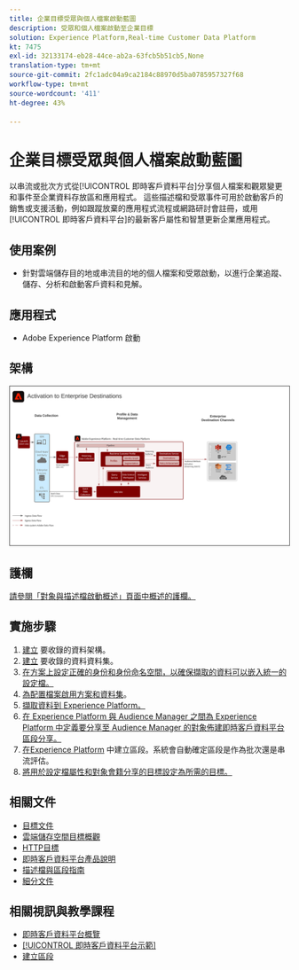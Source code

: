 ```yaml
---
title: 企業目標受眾與個人檔案啟動藍圖
description: 受眾和個人檔案啟動至企業目標
solution: Experience Platform,Real-time Customer Data Platform
kt: 7475
exl-id: 32133174-eb28-44ce-ab2a-63fcb5b51cb5,None
translation-type: tm+mt
source-git-commit: 2fc1adc04a9ca2184c88970d5ba0785957327f68
workflow-type: tm+mt
source-wordcount: '411'
ht-degree: 43%

---
```


# 企業目標受眾與個人檔案啟動藍圖

以串流或批次方式從[!UICONTROL 即時客戶資料平台]分享個人檔案和觀眾變更和事件至企業資料存放區和應用程式。 這些描述檔和受眾事件可用於啟動客戶的銷售或支援活動，例如跟蹤放棄的應用程式流程或網路研討會註冊，或用[!UICONTROL 即時客戶資料平台]的最新客戶屬性和智慧更新企業應用程式。

## 使用案例

* 針對雲端儲存目的地或串流目的地的個人檔案和受眾啟動，以進行企業追蹤、儲存、分析和啟動客戶資料和見解。

## 應用程式

* Adobe Experience Platform 啟動

## 架構

<img src="assets/enterprise_destination_activation.svg" alt="企業啟動方案的參考架構" style="border:1px solid #4a4a4a" />


## 護欄

[請參閱「對象與描述檔啟動概述」頁面中概述的護欄。](overview.md)

## 實施步驟

1. [建立](https://experienceleague.adobe.com/docs/platform-learn/tutorials/schemas/create-a-schema.html) 要收錄的資料架構。
1. [建立](https://experienceleague.adobe.com/docs/platform-learn/tutorials/data-ingestion/create-datasets-and-ingest-data.html) 要收錄的資料資料集。
1. [在方案上設定正確的身份和身份命名空間，以確保擷取的資料可以嵌入統一的設定檔。](https://experienceleague.adobe.com/docs/platform-learn/tutorials/identities/label-ingest-and-verify-identity-data.html)
1. [為配置檔案啟用方案和資料集](https://experienceleague.adobe.com/docs/platform-learn/tutorials/profiles/bring-data-into-the-real-time-customer-profile.html)。
1. [擷取資料到 Experience Platform。](https://experienceleague.adobe.com/?recommended=ExperiencePlatform-D-1-2020.1.dataingestion)
1. [在 Experience Platform 與 Audience Manager 之間為 Experience Platform 中定義要分享至 Audience Manager 的對象佈建即時客戶資料平台區段分享。](https://www.adobe.com/go/audiences)
1. [在Experience Platform](https://experienceleague.adobe.com/docs/platform-learn/tutorials/segments/create-segments.html?lang=zh-Hant) 中建立區段。系統會自動確定區段是作為批次還是串流評估。
1. [將用於設定檔屬性和對象會籍分享的目標設定為所需的目標。](https://experienceleague.adobe.com/docs/platform-learn/tutorials/destinations/create-destinations-and-activate-data.html)

## 相關文件

* [目標文件](https://experienceleague.adobe.com/docs/experience-platform/destinations/catalog/overview.html?lang=zh-Hant)
* [雲端儲存空間目標概觀](https://experienceleague.adobe.com/docs/experience-platform/destinations/catalog/cloud-storage/overview.html?lang=en#catalog)
* [HTTP目標](https://experienceleague.adobe.com/docs/experience-platform/destinations/catalog/http-destination.html?lang=en#overview)
* [即時客戶資料平台產品說明](https://helpx.adobe.com/tw/legal/product-descriptions/real-time-customer-data-platform.html)
* [描述檔與區段指南](https://experienceleague.adobe.com/docs/experience-platform/profile/guardrails.html?lang=zh-Hant)
* [細分文件](https://experienceleague.adobe.com/docs/experience-platform/segmentation/api/streaming-segmentation.html?lang=zh-Hant)

## 相關視訊與教學課程

* [即時客戶資料平台概覽](https://experienceleague.adobe.com/docs/platform-learn/tutorials/application-services/rtcdp/understanding-the-real-time-customer-data-platform.html?lang=zh-Hant)
* [[!UICONTROL 即時客戶資料平台示範]](https://experienceleague.adobe.com/docs/platform-learn/tutorials/application-services/rtcdp/demo.html?lang=zh-Hant)
* [建立區段](https://experienceleague.adobe.com/docs/platform-learn/tutorials/segments/create-segments.html)
